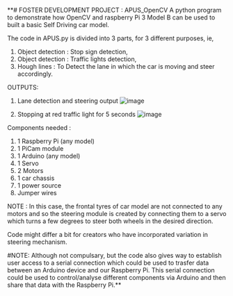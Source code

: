 **# FOSTER DEVELOPMENT PROJECT : APUS_OpenCV
A python program to demonstrate how OpenCV and raspberry Pi 3 Model B can be used to built a basic Self Driving car model.

The code in APUS.py is divided into 3 parts, for 3 different purposes, ie, 
1) Object detection : Stop sign detection, 
2) Object detection : Traffic lights detection, 
3) Hough lines : To Detect the lane in which the car is moving and steer accordingly.

OUTPUTS:

1) Lane detection and steering output
![image](https://github.com/Harshman-sharma/APUS_OpenCV/assets/44753624/cbbddeba-498a-405e-a75b-4791d960b2eb)

2) Stopping at red traffic light for 5 seconds
![image](https://github.com/Harshman-sharma/APUS_OpenCV/assets/44753624/a4606079-73bd-4826-98e6-1eb8ee0a5cbf)


Components needed : 
1) 1 Raspberry Pi (any model)
2) 1 PiCam module
3) 1 Arduino (any model)
4) 1 Servo
5) 2 Motors
6) 1 car chassis
7) 1 power source
8) Jumper wires

NOTE : In this case, the frontal tyres of car model are not connected to any motors and so the steering module is created by connecting them to a servo which turns a few degrees to steer both wheels in the desired direction.

Code might differ a bit for creators who have incorporated variation in steering mechanism.

#NOTE: Although not compulsary, but the code also gives way to establish user access to a serial connection which could be used to trasfer data between an Arduino device and our Raspberry Pi. This serial connection could be used to control/analyse different components via Arduino and then share that data with the Raspberry Pi.**
